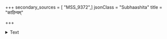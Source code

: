 +++
secondary_sources = [ "MSS_9372",]
jsonClass = "Subhaashita"
title = "काठिन्यम्"

+++

<details><summary>Text</summary>

काठिन्यं कुचकुम्भयोर्नयनयोश्चाञ्चल्यमेतद् द्वयं भो ब्रह्मन् भवता कथं न पदयोरस्माकमासादितम्।  
इत्थं श्रीनरसिंह ते त्रिभुवनाधीशस्य घाटीभिया कान्तारेषु मिथः पलायनपरा जल्पन्ति वैरिस्त्रियः॥
</details>
